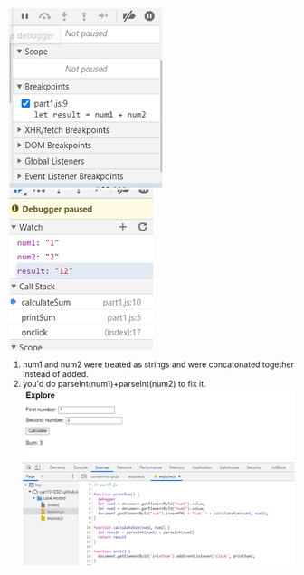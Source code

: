 ![](result-calculateSum.png)![](result-dataType.png)
1. num1 and num2 were treated as strings and were concatonated together instead of added.
2. you'd do parseInt(num1)+parseInt(num2) to fix it. ![](fix.png)
